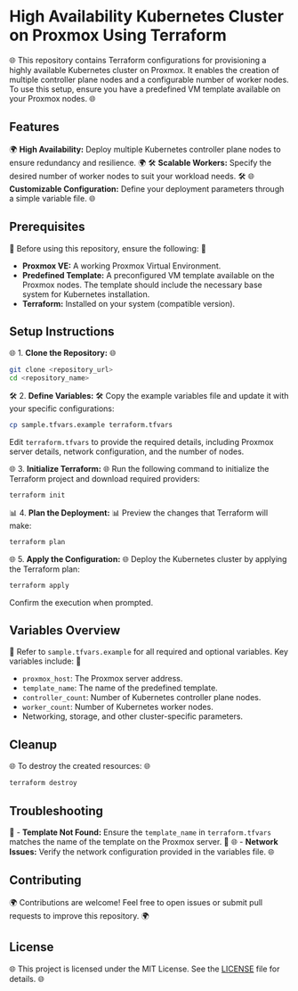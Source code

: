 # High Availability Kubernetes Cluster on Proxmox Using Terraform

🌐 This repository contains Terraform configurations for provisioning a highly available Kubernetes cluster on Proxmox. It enables the creation of multiple controller plane nodes and a configurable number of worker nodes. To use this setup, ensure you have a predefined VM template available on your Proxmox nodes. 🌐

## Features

🌍 **High Availability:** Deploy multiple Kubernetes controller plane nodes to ensure redundancy and resilience. 🌍
🛠️ **Scalable Workers:** Specify the desired number of worker nodes to suit your workload needs. 🛠️
🌐 **Customizable Configuration:** Define your deployment parameters through a simple variable file. 🌐

## Prerequisites

🔧 Before using this repository, ensure the following: 🔧

- **Proxmox VE:** A working Proxmox Virtual Environment.
- **Predefined Template:** A preconfigured VM template available on the Proxmox nodes. The template should include the necessary base system for Kubernetes installation.
- **Terraform:** Installed on your system (compatible version).

## Setup Instructions

🌐 1. **Clone the Repository:** 🌐

```bash
git clone <repository_url>
cd <repository_name>
```

🛠️ 2. **Define Variables:** 🛠️
Copy the example variables file and update it with your specific configurations:

```bash
cp sample.tfvars.example terraform.tfvars
```

Edit `terraform.tfvars` to provide the required details, including Proxmox server details, network configuration, and the number of nodes.

🌐 3. **Initialize Terraform:** 🌐
Run the following command to initialize the Terraform project and download required providers:

```bash
terraform init
```

📊 4. **Plan the Deployment:** 📊
Preview the changes that Terraform will make:

```bash
terraform plan
```

🌐 5. **Apply the Configuration:** 🌐
Deploy the Kubernetes cluster by applying the Terraform plan:

```bash
terraform apply
```

Confirm the execution when prompted.

## Variables Overview

🔧 Refer to `sample.tfvars.example` for all required and optional variables. Key variables include: 🔧

- `proxmox_host`: The Proxmox server address.
- `template_name`: The name of the predefined template.
- `controller_count`: Number of Kubernetes controller plane nodes.
- `worker_count`: Number of Kubernetes worker nodes.
- Networking, storage, and other cluster-specific parameters.

## Cleanup

🌐 To destroy the created resources: 🌐

```bash
terraform destroy
```

## Troubleshooting

🔧 - **Template Not Found:** Ensure the `template_name` in `terraform.tfvars` matches the name of the template on the Proxmox server. 🔧
🌐 - **Network Issues:** Verify the network configuration provided in the variables file. 🌐

## Contributing

🌍 Contributions are welcome! Feel free to open issues or submit pull requests to improve this repository. 🌍

## License

🌐 This project is licensed under the MIT License. See the [LICENSE](LICENSE) file for details. 🌐
